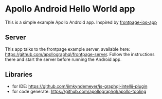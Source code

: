 # Apollo Android Hello World app

This is a simple example Apollo Android app. Inspired by [frontpage-ios-app](https://github.com/apollographql/frontpage-ios-app)

## Server

This app talks to the frontpage example server, available here: https://github.com/apollographql/frontpage-server. Follow the instructions there and start the server before running the Android app.

## Libraries

- for IDE: https://github.com/jimkyndemeyer/js-graphql-intellij-plugin
- for code generate: https://github.com/apollographql/apollo-tooling
